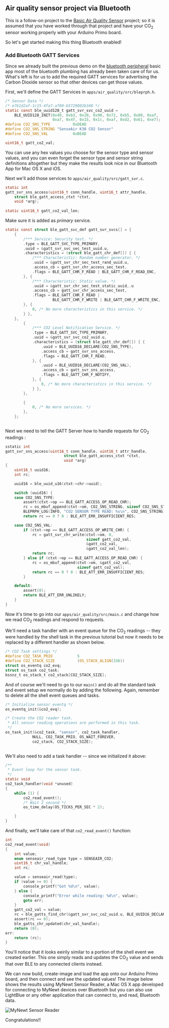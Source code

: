 ## Air quality sensor project via Bluetooth

This is a follow-on project to the [Basic Air Quality Sensor](air_quality_sensor.md) project; so it is
assumed that you have worked through that project and have your CO<sub>2</sub> sensor working properly with
your Arduino Primo board. 

So let's get started making this thing Bluetooth enabled!

### Add Bluetooth GATT Services

Since we already built the previous demo on the [bluetooth peripheral](bleprph/bleprph-app.md) basic
app most of the bluetooth plumbing has already been taken care of for us. What's left is for us
to add the required GATT services for advertising the Carbon Dioxide sensor so that
other devices can get those values.

First, we'll define the GATT Services in `apps/air_quality/src/bleprph.h`.

```c
/* Sensor Data */
/* e761d2af-1c15-4fa7-af80-b5729002b340 */
static const ble_uuid128_t gatt_svr_svc_co2_uuid =
    BLE_UUID128_INIT(0x40, 0xb3, 0x20, 0x90, 0x72, 0xb5, 0x80, 0xaf,
                     0xa7, 0x4f, 0x15, 0x1c, 0xaf, 0xd2, 0x61, 0xe7);
#define CO2_SNS_TYPE          0xDEAD
#define CO2_SNS_STRING "SenseAir K30 CO2 Sensor"
#define CO2_SNS_VAL           0xBEAD

uint16_t gatt_co2_val; 
```

You can use any hex values you choose for the sensor type and sensor values, and you can 
even forget the sensor type and sensor string definitions altogether but they make
the results look nice in our Bluetooth App for Mac OS X and iOS.

Next we'll add those services to `apps/air_quality/src/gatt_svr.c`.

```c
static int
gatt_svr_sns_access(uint16_t conn_handle, uint16_t attr_handle,
    struct ble_gatt_access_ctxt *ctxt,
    void *arg);
    
static uint16_t gatt_co2_val_len;

```

Make sure it is added as *primary* service.

```c
static const struct ble_gatt_svc_def gatt_svr_svcs[] = {
    {
        /*** Service: Security test. */
        .type = BLE_GATT_SVC_TYPE_PRIMARY,
        .uuid = &gatt_svr_svc_sec_test_uuid.u,
        .characteristics = (struct ble_gatt_chr_def[]) { {
            /*** Characteristic: Random number generator. */
            .uuid = &gatt_svr_chr_sec_test_rand_uuid.u,
            .access_cb = gatt_svr_chr_access_sec_test,
            .flags = BLE_GATT_CHR_F_READ | BLE_GATT_CHR_F_READ_ENC,
        }, {
            /*** Characteristic: Static value. */
            .uuid = &gatt_svr_chr_sec_test_static_uuid,.u
            .access_cb = gatt_svr_chr_access_sec_test,
            .flags = BLE_GATT_CHR_F_READ |
                     BLE_GATT_CHR_F_WRITE | BLE_GATT_CHR_F_WRITE_ENC,
        }, {
            0, /* No more characteristics in this service. */
        } },
    },
        {
            /*** CO2 Level Notification Service. */
            .type = BLE_GATT_SVC_TYPE_PRIMARY,
            .uuid = &gatt_svr_svc_co2_uuid.u,
            .characteristics = (struct ble_gatt_chr_def[]) { {
                .uuid = BLE_UUID16_DECLARE(CO2_SNS_TYPE),
                .access_cb = gatt_svr_sns_access,
                .flags = BLE_GATT_CHR_F_READ,
            }, {
                .uuid = BLE_UUID16_DECLARE(CO2_SNS_VAL),
                .access_cb = gatt_svr_sns_access,
                .flags = BLE_GATT_CHR_F_NOTIFY,
            }, {
                0, /* No more characteristics in this service. */
            } },
        },

        {
            0, /* No more services. */
        },
    };
            
```

Next we need to tell the GATT Server how to handle requests for CO<sub>2</sub> readings :

```c
sstatic int
gatt_svr_sns_access(uint16_t conn_handle, uint16_t attr_handle,
                          struct ble_gatt_access_ctxt *ctxt,
                          void *arg)
{
    uint16_t uuid16;
    int rc;

    uuid16 = ble_uuid_u16(ctxt->chr->uuid);

    switch (uuid16) {
    case CO2_SNS_TYPE:
        assert(ctxt->op == BLE_GATT_ACCESS_OP_READ_CHR);
        rc = os_mbuf_append(ctxt->om, CO2_SNS_STRING, sizeof CO2_SNS_STRING);
        BLEPRPH_LOG(INFO, "CO2 SENSOR TYPE READ: %s\n", CO2_SNS_STRING);
        return rc == 0 ? 0 : BLE_ATT_ERR_INSUFFICIENT_RES;

    case CO2_SNS_VAL:
        if (ctxt->op == BLE_GATT_ACCESS_OP_WRITE_CHR) {
            rc = gatt_svr_chr_write(ctxt->om, 0,
                                    sizeof gatt_co2_val,
                                    &gatt_co2_val,
                                    &gatt_co2_val_len);
            return rc;
        } else if (ctxt->op == BLE_GATT_ACCESS_OP_READ_CHR) {
            rc = os_mbuf_append(ctxt->om, &gatt_co2_val,
                                sizeof gatt_co2_val);
            return rc == 0 ? 0 : BLE_ATT_ERR_INSUFFICIENT_RES;
        }

    default:
        assert(0);
        return BLE_ATT_ERR_UNLIKELY;
    }
}
```

Now it's time to go into our `apps/air_quality/src/main.c` and change how we read CO<sub>2</sub> readings and 
respond to requests. 

We'll need a task handler with an event queue for the CO<sub>2</sub> readings -- they were handled by the shell task in the previous tutorial but now it needs to be replaced by a different handler as shown below.

```c
/* CO2 Task settings */
#define CO2_TASK_PRIO           5
#define CO2_STACK_SIZE          (OS_STACK_ALIGN(336))
struct os_eventq co2_evq;
struct os_task co2_task;
bssnz_t os_stack_t co2_stack[CO2_STACK_SIZE];
```

And of course we'll need to go to our `main()` and do all the standard task and event setup we
normally do by adding the following. Again, remember to delete all the shell event queues and tasks.

```c
/* Initialize sensor eventq */
os_eventq_init(&co2_evq);

/* Create the CO2 reader task.  
 * All sensor reading operations are performed in this task.
 */
os_task_init(&co2_task, "sensor", co2_task_handler,
            NULL, CO2_TASK_PRIO, OS_WAIT_FOREVER,
            co2_stack, CO2_STACK_SIZE);
            
```

We'll also need to add a task handler -- since we initialized it above:

```c
/**
 * Event loop for the sensor task.
 */
static void
co2_task_handler(void *unused)
{    
    while (1) {
        co2_read_event();
        /* Wait 2 second */
        os_time_delay(OS_TICKS_PER_SEC * 2);

    }
}
```

And finally, we'll take care of that `co2_read_event()` function:

```c
int
co2_read_event(void)
{
    int value;
    enum senseair_read_type type = SENSEAIR_CO2;
    uint16_t chr_val_handle;
    int rc;

    value = senseair_read(type);
    if (value >= 0) {
        console_printf("Got %d\n", value);
    } else {
        console_printf("Error while reading: %d\n", value);
        goto err;
    }
    gatt_co2_val = value;
    rc = ble_gatts_find_chr(&gatt_svr_svc_co2_uuid.u, BLE_UUID16_DECLARE(CO2_SNS_VAL), NULL, &chr_val_handle);
    assert(rc == 0);
    ble_gatts_chr_updated(chr_val_handle);
    return (0);
err:
    return (rc);
}
```

You'll notice that it looks eeirily similar to a portion of the shell event we created 
earlier. This one simply reads and updates the CO<sub>2</sub> value and sends that over BLE to any
connected clients instead. 

We can now build, create-image and load the app onto our Arduino Primo board, and then 
connect and see the updated values! The image below shows the results using MyNewt Sensor Reader,
a Mac OS X app developed for connecting to MyNewt devices over Bluetooth but you can also use LightBlue
or any other application that can connect to, and read, Bluetooth data.

![MyNewt Sensor Reader](pics/MyNewtSensorReader.jpg)

Congratulations!!


